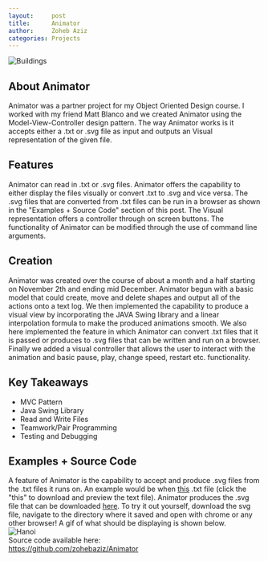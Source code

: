 ```yaml
---
layout:     post
title:      Animator
author:     Zoheb Aziz
categories: Projects
---
```

![Buildings](https://media.giphy.com/media/Zb9xdbU2dgi9Iv8AVo/giphy.gif)

<!--excerpt-->

## About Animator
Animator was a partner project for my Object Oriented Design course. I worked
with my friend Matt Blanco and we created Animator using the Model-View-Controller
design pattern. The way Animator works is it accepts either a .txt or .svg file
as input and outputs an Visual representation of the given file.
## Features
Animator can read in .txt or .svg files. Animator offers the capability to either
display the files visually or convert .txt to .svg and vice versa. The .svg files
that are converted from .txt files can be run in a browser as shown in the
"Examples + Source Code" section of this post. The Visual representation offers
a controller through on screen buttons. The functionality of Animator can be
modified through the use of command line arguments.
## Creation
Animator was created over the course of about a month and a half starting on
November 2th and ending mid December. Animator begun with a basic model that could
create, move and delete shapes and output all of the actions onto a text log. We
then implemented the capability to produce a visual view by incorporating the JAVA
Swing library and a linear interpolation formula to make the produced animations
smooth. We also here implemented the feature in which Animator can convert .txt files
that it is passed or produces to .svg files that can be written and run on a browser.
Finally we added a visual controller that allows the user to interact with the
animation and basic pause, play, change speed, restart etc. functionality.
## Key Takeaways
* MVC Pattern
* Java Swing Library
* Read and Write Files
* Teamwork/Pair Programming
* Testing and Debugging  

## Examples + Source Code
A feature of Animator is the capability to accept and produce .svg files from
the .txt files it runs on. An example would be when [this](/assets/hanoi.txt)
.txt file (click the
"this" to download and preview the text file). Animator produces the .svg file
that can be downloaded [here](/assets/hanoi.svg).
To try it out yourself, download the svg file,
navigate to the directory where it saved and open with chrome or any other browser!
A gif of what should be displaying is shown below.\
![Hanoi](https://media.giphy.com/media/lnmxCDUHhLjjSSyQkh/giphy.gif)
\
Source code available here:\
<a href="https://github.com/zohebaziz/Animator">https://github.com/zohebaziz/Animator</a>
